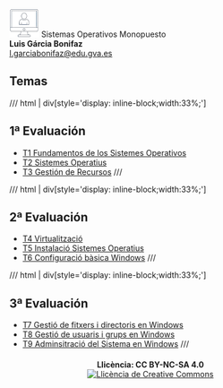 
<div class="titulo">
  <img alt="Logo" src="Imagenes/Logo_SOM.png" /> Sistemas Operativos Monopuesto 
</div>

<div class="autor">
  <b>Luis Gárcia Bonifaz</b><br>
  <a href="mailto:l.garciabonifaz@edu.gva.es">l.garciabonifaz@edu.gva.es</a>
</div>

## Temas ##

/// html | div[style='display: inline-block;width:33%;']
## 1ª Evaluación
* [T1 Fundamentos de los Sistemes Operativos](T_01_Fundamentos_SO/Fundamentos_SO.md)
* [T2 Sistemes Operatius](Tema02/SistemesOperatius.md) 
* [T3 Gestión de Recursos](Tema03/GestionRecursos.md) 
///

/// html | div[style='display: inline-block;width:33%;']
## 2ª Evaluación
* [T4 Virtualització](Tema04/Virtualitzacio.md) 
* [T5 Instalació Sistemes Operatius](Tema05/InstalacionSO.md) 
* [T6 Configuració bàsica Windows](Tema06/ConfiguracionBasicaWindows.md) 
///

/// html | div[style='display: inline-block;width:33%;'] 
## 3ª Evaluación
* [T7 Gestió de fitxers i directoris en Windows](Tema07/FicherosDirectoriosWindows.md)
* [T8 Gestió de usuaris i grups en Windows](Tema08/UsuariosGruposWindows.md)
* [T9 Adminsitració del Sistema en Windows](Tema09/AdministracionWindows.md)
///

<!-- **Última actualización:** {{ git_revision_date_localized }} -->

<div style="text-align: center; margin-top: 20px;">
  <b>Llicència: CC BY-NC-SA 4.0</b>
  <br>
  <a rel="license" href="http://creativecommons.org/licenses/by-nc-sa/4.0/"><img alt="Llicència de Creative Commons" style="border-width:0" src="https://i.creativecommons.org/l/by-nc-sa/4.0/88x31.png" /></a>
</div>
